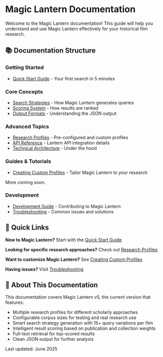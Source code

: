 # Magic Lantern Documentation

Welcome to the Magic Lantern documentation! This guide will help you understand and use Magic Lantern effectively for your historical film research.

## 📚 Documentation Structure

### Getting Started
- [Quick Start Guide](./QUICKSTART.md) - Your first search in 5 minutes

### Core Concepts
- [Search Strategies](./SEARCH-STRATEGIES.md) - How Magic Lantern generates queries
- [Scoring System](./SCORING.md) - How results are ranked
- [Output Formats](./OUTPUT-FORMATS.md) - Understanding the JSON output

### Advanced Topics
- [Research Profiles](./RESEARCH-PROFILES.md) - Pre-configured and custom profiles
- [API Reference](./API.md) - Lantern API integration details
- [Technical Architecture](./TECHNICAL.md) - Under the hood

### Guides & Tutorials
- [Creating Custom Profiles](./CUSTOM-PROFILES.md) - Tailor Magic Lantern to your research

More coming soon. 

### Development
- [Development Guide](./DEVELOPMENT.md) - Contributing to Magic Lantern
- [Troubleshooting](./TROUBLESHOOTING.md) - Common issues and solutions

## 🚀 Quick Links

**New to Magic Lantern?**
Start with the [Quick Start Guide](./QUICKSTART.md)

**Looking for specific research approaches?**
Check out [Research Profiles](./RESEARCH-PROFILES.md)

**Want to customize Magic Lantern?**
See [Creating Custom Profiles](./CUSTOM-PROFILES.md)

**Having issues?**
Visit [Troubleshooting](./TROUBLESHOOTING.md)

## 📖 About This Documentation

This documentation covers Magic Lantern v5, the current version that features:
- Multiple research profiles for different scholarly approaches
- Configurable corpus sizes for testing and real research use
- Smart search strategy generation with 15+ query variations per film
- Intelligent result scoring based on publication and collection weights
- Full-text retrieval for top-scored results
- Clean JSON output for further analysis

Last updated: June 2025